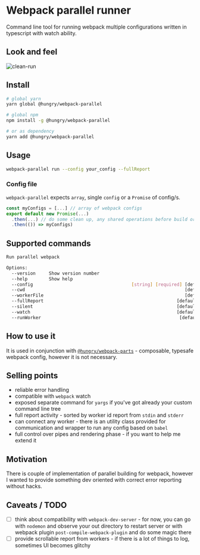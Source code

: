 # Webpack parallel runner
Command line tool for running webpack multiple configurations written in typescript with watch ability.

## Look and feel
![clean-run](https://user-images.githubusercontent.com/1121938/46614709-cdf67400-cb16-11e8-8d32-e9b164a9dd73.gif)

## Install
```sh
# global yarn
yarn global @hungry/webpack-parallel

# global npm
npm install -g @hungry/webpack-parallel

# or as dependency
yarn add @hungry/webpack-parallel
```

## Usage
```sh
webpack-parallel run --config your_config --fullReport
```

### Config file
`webpack-parallel` expects `array`, single `config` or a `Promise` of config/s.

```js
const myConfigs = [...] // array of webpack configs
export default new Promise(...)
  .then(...) // do some clean up, any shared operations before build or watch
  .then(()) => myConfigs)
```

## Supported commands
```sh 
Run parallel webpack

Options:
  --version     Show version number                                    [boolean]
  --help        Show help                                              [boolean]
  --config                                     [string] [required] [default: ""]
  --cwd                                                            [default: ""]
  --workerFile                                                     [default: ""]
  --fullReport                                                  [default: false]
  --silent                                                      [default: false]
  --watch                                                       [default: false]
  --runWorker                                                    [default: [-1]]
```

## How to use it
It is used in conjunction with [`@hungry/webpack-parts`](https://github.com/hungry-consulting/webpack-parts) - composable, typesafe webpack config, however it is not necessary.

## Selling points
* reliable error handling
* compatible with `webpack` watch
* exposed separate command for `yargs` if you've got already your custom command line tree
* full report activity - sorted by worker id report from `stdin` and `stderr`
* can connect any worker - there is an utility class provided for communication and wrapper to run any config based on `babel`
* full control over pipes and rendering phase - if you want to help me extend it

## Motivation
There is couple of implementation of parallel building for webpack, however I wanted to provide something dev oriented with correct error reporting without hacks.

## Caveats / TODO
- [ ] think about compatibility with `webpack-dev-server` - for now, you can go with `nodemon` and observe your out directory to restart server or with webpack plugin `post-compile-webpack-plugin` and do some magic there
- [ ] provide scrollable report from workers - if there is a lot of things to log, sometimes UI becomes glitchy
